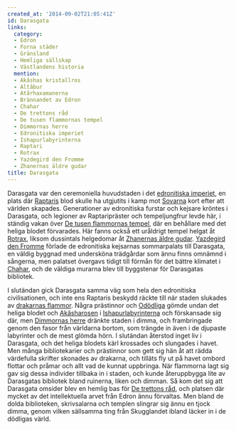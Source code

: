 ```yaml
---
created_at: '2014-09-02T21:05:41Z'
id: Darasgata
links:
  category:
  - Edron
  - Forna städer
  - Gränsland
  - Hemliga sällskap
  - Västlandens historia
  mention:
  - Akâshas kristallros
  - Altâbur
  - Atârhaxamanerna
  - Brännandet av Edron
  - Chahar
  - De trettons råd
  - De tusen flammornas tempel
  - Dimmornas herre
  - Edronitiska imperiet
  - Ishapurlabyrinterna
  - Raptari
  - Rotrax
  - Yazdegird den Fromme
  - Zhanernas äldre gudar
title: Darasgata
---
```


Darasgata var den ceremoniella huvudstaden i det [edronitiska imperiet], en plats där [Raptaris]
blod skulle ha utgjutits i kamp mot [Sovarna] kort efter att världen skapades. Generationer av
edronitiska furstar och kejsare kröntes i Darasgata, och legioner av Raptaripräster och
tempeljungfrur levde här, i ständig vakan över [De tusen flammornas tempel], där en behållare med
det heliga blodet förvarades. Här fanns också ett uråldrigt tempel helgat åt [Rotrax], liksom
dussintals helgedomar åt [Zhanernas äldre gudar]. [Yazdegird den Fromme] förlade de edronitiska
kejsarnas sommarpalats till Darasgata, en väldig byggnad med undersköna trädgårdar som ännu finns
omnämnd i sångerna, men palatset övergavs tidigt till förmån för det bättre klimatet i [Chahar], och
de väldiga murarna blev till byggstenar för Darasgatas bibliotek.

I slutändan gick Darasgata samma väg som hela den edronitiska civilisationen, och inte ens Raptaris
beskydd räckte till när staden slukades av [drakarnas flammor]. Några prästinnor och [Odödliga]
gömde undan det heliga blodet och [Akâsharosen] i [Ishapurlabyrinterna] och förskansade sig där, men
[Dimmornas herre] dränkte staden i dimma, och frambringade genom den fasor från världarna bortom,
som trängde in även i de djupaste labyrinter och de mest glömda hörn. I slutändan återstod inget liv
i Darasgata, och det heliga blodets kärl krossades och slungades i havet. Men många bibliotekarier
och prästinnor som gett sig hän åt att rädda värdefulla skrifter skonades av drakarna, och tilläts
fly ut på havet ombord flottar och pråmar och allt vad de kunnat uppbringa. När flammorna lagt sig
gav sig dessa individer tillbaka in i staden, och kunde återuppbygga lite av Darasgatas bibliotek
bland ruinerna, liken och dimman. Så kom det sig att Darasgata omsider blev en hemlig bas för [De
trettons råd], och platsen där mycket av det intellektuella arvet från Edron ännu förvaltas. Men
bland de dolda biblioteken, skrivsalarna och templen slingrar sig ännu en tjock dimma, genom vilken
sällsamma ting från Skugglandet ibland läcker in i de dödligas värld.

  [edronitiska imperiet]: Edronitiska_imperiet
  [Raptaris]: Raptari
  [Sovarna]: Altâbur
  [De tusen flammornas tempel]: De_tusen_flammornas_tempel
  [Rotrax]: Rotrax
  [Zhanernas äldre gudar]: Zhanernas_äldre_gudar
  [Yazdegird den Fromme]: Yazdegird_den_Fromme
  [Chahar]: Chahar
  [drakarnas flammor]: Brännandet_av_Edron
  [Odödliga]: Atârhaxamanerna
  [Akâsharosen]: Akâshas_kristallros
  [Ishapurlabyrinterna]: Ishapurlabyrinterna
  [Dimmornas herre]: Dimmornas_herre
  [De trettons råd]: De_trettons_råd